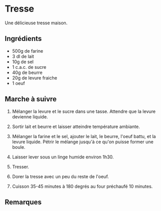 Tresse
======

Une délicieuse tresse maison.

Ingrédients
-----------

* 500g de farine
* 3 dl de lait
* 10g de sel
* 1 c.a.c. de sucre
* 40g de beurre
* 20g de levure fraiche
* 1 oeuf

Marche à suivre
---------------

1. Mélanger la levure et le sucre dans une tasse. Attendre que la levure devienne liquide.

2. Sortir lait et beurre et laisser atteindre température ambiante.

3. Mélanger la farine et le sel, ajouter le lait, le beurre, l'oeuf battu, et la levure liquide. 
   Pétrir le mélange jusqu'à ce qu'on puisse former une boule.

4. Laisser lever sous un linge humide environ 1h30.

5. Tresser.

6. Dorer la tresse avec un peu du reste de l'oeuf.

7. Cuisson 35-45 minutes à 180 degrés au four préchaufé 10 minutes.

Remarques
---------
